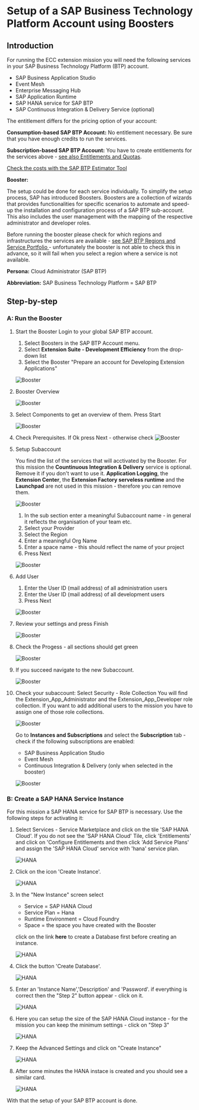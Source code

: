 # Setup of a SAP Business Technology Platform Account using Boosters
## Introduction

For running the ECC extension mission you will need the following services in your SAP Business Technology Platform (BTP) account.

* SAP Business Application Studio
* Event Mesh
* Enterprise Messaging Hub
* SAP Application Runtime
* SAP HANA service for SAP BTP
* SAP Continuous Integration & Delivery Service (optional)

The entitlement differs for the pricing option of your account:

**Consumption-based SAP BTP Account:** 
No entitlement necessary. Be sure that you have enough credits to run the services.

**Subscription-based SAP BTP Account:** 
You have to create entitlements for the services above - [see also Entitlements and Quotas](https://help.sap.com/viewer/df50977d8bfa4c9a8a063ddb37113c43/Cloud/en-US/38ecf59cdda64150a102cfaa62d5faab.html#loio363f0f68f9704830ac65c87a2562559b).


[Check the costs with the SAP BTP Estimator Tool](https://www.sap.com/products/cloud-platform/pricing/estimator-tool.html?blueprintId=a0ad3bc5-4fcb-4008-b109-bd8f70634d6c)


**Booster:**

The setup could be done for each service individually. To simplify the setup process, SAP has introduced Boosters. Boosters are a collection of wizards that provides functionalities for specific scenarios to automate and speed-up the installation and configuration process of a SAP BTP sub-account. This also includes the user management with the mapping of the respective administrator and developer roles.

Before running the booster please check for which regions and infrastructures the services are available - [see SAP BTP Regions and Service Portfolio ](https://help.sap.com/doc/aa1ccd10da6c4337aa737df2ead1855b/Cloud/en-US/3b642f68227b4b1398d2ce1a5351389a.html) - unfortunately the booster is not able to check this in advance, so it will fail when you select a region where a service is not available.


**Persona:** Cloud Administrator (SAP BTP)

**Abbreviation:** SAP Business Technology Platform = SAP BTP

## Step-by-step

### A: Run the Booster

1. Start the Booster
   Login to your global SAP BTP account.
   1. Select Boosters in the SAP BTP Account menu.
   2. Select **Extension Suite - Development Efficiency** from the drop-down list
   3. Select the Booster "Prepare an account for Developing Extension Applications"
   
   ![Booster](./images/booster-01.png)

2. Booster Overview

   ![Booster](./images/booster-02.png)
 
3. Select Components to get an overview of them. Press Start

   ![Booster](./images/booster-03.png)

4. Check Prerequisites. If Ok press Next - otherwise check 
   ![Booster](./images/booster-04.png)

5. Setup Subaccount
   
   You find the list of the services that will acctivated by the Booster. For this mission the **Countinuous Integration & Delivery** service is optional. Remove it if you don't want to use it. **Application Logging**, the **Extension Center**, the **Extension Factory serveless runtime** and the **Launchpad** are not used in this  mission - therefore you can remove them.
   
   ![Booster](./images/booster-05.png)

    1. In the sub section enter a meaningful Subaccount name - in general it reflects the organisation of your team etc.
    2. Select your Provider
    3. Select the Region
    4. Enter a meaningful Org Name
    5. Enter a space name - this should reflect the name of your project
    6. Press Next   
  
   ![Booster](./images/booster-06.png)

6. Add User
   1. Enter the User ID (mail address) of all administration users
   2. Enter the User ID (mail address) of all development users
   3. Press Next
   
   ![Booster](./images/booster-07.png)

7. Review your settings and press Finish
   
   ![Booster](./images/booster-08.png)

8.  Check the Progess - all sections should get green
   
    ![Booster](./images/booster-09.png)

9. If you succeed navigate to the new Subaccount.

    ![Booster](./images/booster-10.png)

10. Check your subaccount: 
    Select Security - Role Collection
    You will find the Extension_App_Administrator and the Extension_App_Developer role collection. If you want to add additional users to the mission you have to assign one of those role collections.

    ![Booster](./images/booster-11.png)

    Go to **Instances and Subscriptions** and select the **Subscription** tab - check if the following subscriptions are enabled:
    * SAP Business Application Studio
    * Event Mesh
    * Continuous Integration & Delivery (only when selected in the booster)   
    
    ![Booster](./images/booster-12.png)

### B: Create a SAP HANA Service Instance

For this mission a SAP HANA service for SAP BTP is necessary. Use the following steps for activating it:

1. Select Services - Service Marketplace and click on the tile 'SAP HANA Cloud'. If you do not see the 'SAP HANA Cloud' Tile, click 'Entitlements' and click on 'Configure Entitlements and then click 'Add Service Plans' and assign the 'SAP HANA Cloud' service with 'hana' service plan.

    ![HANA](./images/hana-01.png)

2. Click on the icon 'Create Instance'.
   
    ![HANA](./images/hana-02.png)

3. In the "New Instance" screen select 
    * Service = SAP HANA Cloud
    * Service Plan = Hana
    * Runtime Environment = Cloud Foundry
    * Space = the space you have created with the Booster
   
    click on the link **here** to create a Database first before creating an instance.
   

    ![HANA](./images/hana-03.png)

4. Click the button 'Create Database'.

    ![HANA](./images/createDatabase.png)


5.  Enter an 'Instance Name','Description' and 'Password'. if everything is correct then the "Step 2" button appear - click on it.

    ![HANA](./images/createDatabase02.png)

6.  Here you can setup the size of the SAP HANA Cloud instance - for the mission you can keep the minimum settings - click on "Step 3"

    ![HANA](./images/hana-06.png)

7.  Keep the Advanced Settings and click on "Create Instance"

    ![HANA](./images/hana-07.png)

8.  After some minutes the HANA instace is created and you should see a similar card.

    ![HANA](./images/hana-08.png)

With that the setup of your SAP BTP account is done.

 

